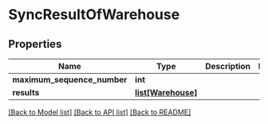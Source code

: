 # SyncResultOfWarehouse

## Properties
Name | Type | Description | Notes
------------ | ------------- | ------------- | -------------
**maximum_sequence_number** | **int** |  | 
**results** | [**list[Warehouse]**](Warehouse.md) |  | 

[[Back to Model list]](../README.md#documentation-for-models) [[Back to API list]](../README.md#documentation-for-api-endpoints) [[Back to README]](../README.md)

